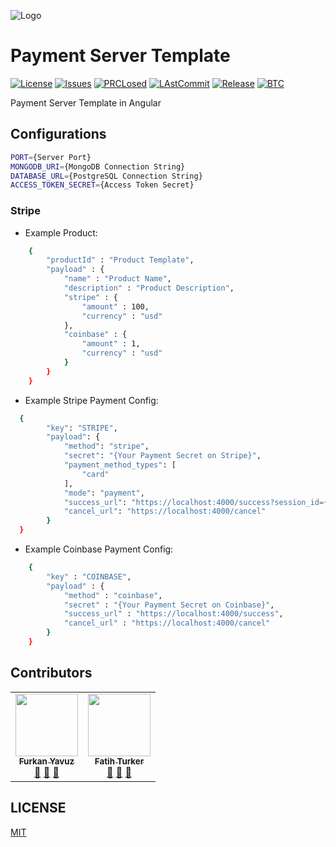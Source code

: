 ![Logo](https://avatars2.githubusercontent.com/u/65504426?s=200&v=4)

# Payment Server Template

[![License](https://img.shields.io/github/license/open-template-hub/payment-server-template?color=2F7488&style=plastic)]()
[![Issues](https://img.shields.io/github/issues/open-template-hub/payment-server-template?color=2F7488&style=plastic)]()
[![PRCLosed](https://img.shields.io/github/issues-pr-closed-raw/open-template-hub/payment-server-template?color=2F7488&style=plastic)]()
[![LAstCommit](https://img.shields.io/github/last-commit/open-template-hub/payment-server-template?color=2F7488&style=plastic)]()
[![Release](https://img.shields.io/github/release/open-template-hub/payment-server-template?include_prereleases&color=2F7488&style=plastic)]()
[![BTC](https://img.shields.io/badge/Donate-BTC-ORANGE?color=F5922F&style=plastic&logo=bitcoin)](https://commerce.coinbase.com/checkout/8313af5f-de48-498d-b2cb-d98819ca7d5e)

Payment Server Template in Angular

## Configurations

```sh
PORT={Server Port}
MONGODB_URI={MongoDB Connection String}
DATABASE_URL={PostgreSQL Connection String}
ACCESS_TOKEN_SECRET={Access Token Secret}
```

### Stripe

* Example Product:
```sh
    {
        "productId" : "Product Template",
        "payload" : {
            "name" : "Product Name",
            "description" : "Product Description",
            "stripe" : {
                "amount" : 100,
                "currency" : "usd"
            },
            "coinbase" : {
                "amount" : 1,
                "currency" : "usd"
            }
        }
    }
```

* Example Stripe Payment Config:
```sh
  {
        "key": "STRIPE",
        "payload": {
            "method": "stripe",
            "secret": "{Your Payment Secret on Stripe}",
            "payment_method_types": [
                "card"
            ],
            "mode": "payment",
            "success_url": "https://localhost:4000/success?session_id={CHECKOUT_SESSION_ID}",
            "cancel_url": "https://localhost:4000/cancel"
        }
  }
```

* Example Coinbase Payment Config:
```sh
    {
        "key" : "COINBASE",
        "payload" : {
            "method" : "coinbase",
            "secret" : "{Your Payment Secret on Coinbase}",
            "success_url" : "https://localhost:4000/success",
            "cancel_url" : "https://localhost:4000/cancel"
        }
    }
```

## Contributors

<!-- ALL-CONTRIBUTORS-LIST:START - Do not remove or modify this section -->
<!-- prettier-ignore-start -->
<!-- markdownlint-disable -->
<table>
  <tr>
    <td align="center"><a href="https://github.com/furknyavuz"><img src="https://avatars0.githubusercontent.com/u/2248168?s=460&u=435ef6ade0785a7a135ce56cae751fb3ade1d126&v=4" width="100px;" alt=""/><br /><sub><b>Furkan Yavuz</b></sub></a><br /><a href="https://github.com/open-template-hub/payment-server-template/issues/created_by/furknyavuz" title="Answering Questions">💬</a> <a href="https://github.com/open-template-hub/payment-server-template/commits?author=furknyavuz" title="Documentation">📖</a> <a href="https://github.com/open-template-hub/payment-server-template/pulls?q=is%3Apr+reviewed-by%3Afurknyavuz" title="Reviewed Pull Requests">👀</a></td>
    <td align="center"><a href="https://github.com/fatihturker"><img src="https://avatars1.githubusercontent.com/u/2202179?s=460&u=261b1129e7106c067783cb022ab9999aad833bdc&v=4" width="100px;" alt=""/><br /><sub><b>Fatih Turker</b></sub></a><br /><a href="https://github.com/open-template-hub/payment-server-template/issues/created_by/fatihturker" title="Answering Questions">💬</a> <a href="https://github.com/open-template-hub/payment-server-template/commits?author=fatihturker" title="Documentation">📖</a> <a href="https://github.com/open-template-hub/payment-server-template/pulls?q=is%3Apr+reviewed-by%3Afatihturker" title="Reviewed Pull Requests">👀</a></td>
  </tr>
</table>

<!-- markdownlint-enable -->
<!-- prettier-ignore-end -->
<!-- ALL-CONTRIBUTORS-LIST:END -->

## LICENSE

[MIT](LICENSE)
